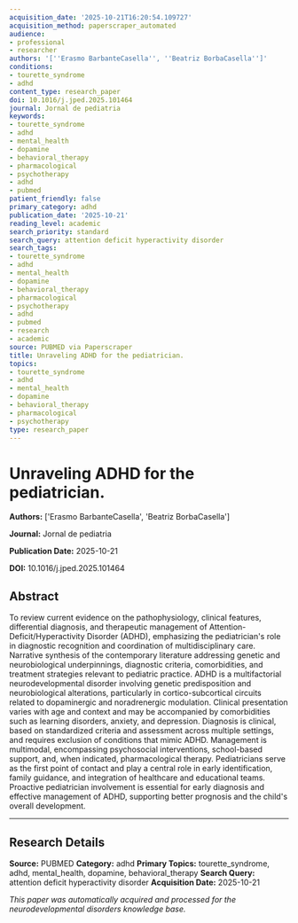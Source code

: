```yaml
---
acquisition_date: '2025-10-21T16:20:54.109727'
acquisition_method: paperscraper_automated
audience:
- professional
- researcher
authors: '[''Erasmo BarbanteCasella'', ''Beatriz BorbaCasella'']'
conditions:
- tourette_syndrome
- adhd
content_type: research_paper
doi: 10.1016/j.jped.2025.101464
journal: Jornal de pediatria
keywords:
- tourette_syndrome
- adhd
- mental_health
- dopamine
- behavioral_therapy
- pharmacological
- psychotherapy
- adhd
- pubmed
patient_friendly: false
primary_category: adhd
publication_date: '2025-10-21'
reading_level: academic
search_priority: standard
search_query: attention deficit hyperactivity disorder
search_tags:
- tourette_syndrome
- adhd
- mental_health
- dopamine
- behavioral_therapy
- pharmacological
- psychotherapy
- adhd
- pubmed
- research
- academic
source: PUBMED via Paperscraper
title: Unraveling ADHD for the pediatrician.
topics:
- tourette_syndrome
- adhd
- mental_health
- dopamine
- behavioral_therapy
- pharmacological
- psychotherapy
type: research_paper
---
```


# Unraveling ADHD for the pediatrician.

**Authors:** ['Erasmo BarbanteCasella', 'Beatriz BorbaCasella']

**Journal:** Jornal de pediatria

**Publication Date:** 2025-10-21

**DOI:** 10.1016/j.jped.2025.101464

## Abstract

To review current evidence on the pathophysiology, clinical features, differential diagnosis, and therapeutic management of Attention-Deficit/Hyperactivity Disorder (ADHD), emphasizing the pediatrician's role in diagnostic recognition and coordination of multidisciplinary care. Narrative synthesis of the contemporary literature addressing genetic and neurobiological underpinnings, diagnostic criteria, comorbidities, and treatment strategies relevant to pediatric practice. ADHD is a multifactorial neurodevelopmental disorder involving genetic predisposition and neurobiological alterations, particularly in cortico-subcortical circuits related to dopaminergic and noradrenergic modulation. Clinical presentation varies with age and context and may be accompanied by comorbidities such as learning disorders, anxiety, and depression. Diagnosis is clinical, based on standardized criteria and assessment across multiple settings, and requires exclusion of conditions that mimic ADHD. Management is multimodal, encompassing psychosocial interventions, school-based support, and, when indicated, pharmacological therapy. Pediatricians serve as the first point of contact and play a central role in early identification, family guidance, and integration of healthcare and educational teams. Proactive pediatrician involvement is essential for early diagnosis and effective management of ADHD, supporting better prognosis and the child's overall development.

---

## Research Details

**Source:** PUBMED
**Category:** adhd
**Primary Topics:** tourette_syndrome, adhd, mental_health, dopamine, behavioral_therapy
**Search Query:** attention deficit hyperactivity disorder
**Acquisition Date:** 2025-10-21

*This paper was automatically acquired and processed for the neurodevelopmental disorders knowledge base.*
